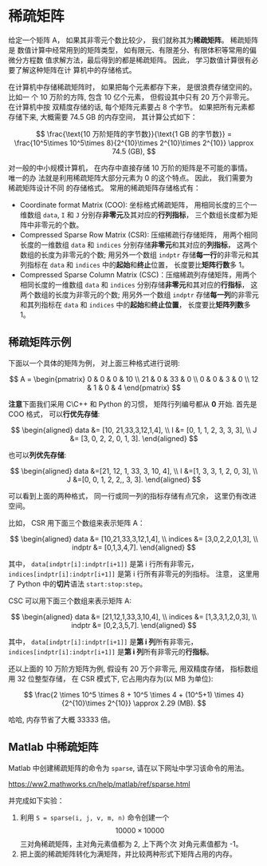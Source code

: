 # 稀疏矩阵

给定一个矩阵 A， 如果其非零元个数比较少， 我们就称其为**稀疏矩阵**。 稀疏矩阵是
数值计算中经常用到的矩阵类型， 如有限元、有限差分、有限体积等常用的偏微分方程数
值求解方法，最后得到的都是稀疏矩阵。 因此， 学习数值计算很有必要了解这种矩阵在计
算机中的存储格式。

在计算机中存储稀疏矩阵时， 如果把每个元素都存下来， 是很浪费存储空间的。 比如一
个 10 万阶的方阵, 包含 10 亿个元素， 但假设其中只有 20 万个非零元。 在计算机中按
双精度存储的话, 每个矩阵元素要占 8 个字节。 如果把所有元素都存储下来, 大概需要
74.5 GB 的内存空间， 其计算公式如下：

$$ 
\frac{\text{10 万阶矩阵的字节数}}{\text{1 GB 的字节数}} = \frac{10^5\times 10^5\times 8}{2^{10}\times 2^{10}\times 2^{10}} \approx 74.5 (GB),
$$

对一般的中小规模计算机， 在内存中直接存储 10 万阶的矩阵是不可能的事情。 唯一的办
法就是利用稀疏矩阵大部分元素为 0 的这个特点。 因此， 我们需要为稀疏矩阵设计不同
的存储格式。 常用的稀疏矩阵存储格式有：

* Coordinate format Matrix \(COO\): 坐标格式稀疏矩阵， 用相同长度的三个一维数组 
  `data`, `I` 和 `J` 分别存**非零元**及其对应的**行列指标**， 三个数组长度都为矩阵中非零元的个数。
* Compressed Sparse Row Matrix \(CSR\): 压缩稀疏行存储矩阵， 用两个相同长度的一维数组 `data` 和 `indices` 分别存储**非零元**和其对应的**列指标**， 这两个数组的长度为非零元的个数; 用另外一个数组 `indptr` 存储**每一行**的非零元和其列指标在 `data` 和 `indices` 中的**起始**和**终止**位置， 长度要比**矩阵行数**多 1。
* Compressed Sparse Column Matrix \(CSC\)：压缩稀疏列存储矩阵，用两个相同长度的一维数组 `data` 和 `indices` 分别存储**非零元**和其对应的**行指标**， 这两个数组的长度为非零元的个数; 用另外一个数组 `indptr` 存储**每一列**的非零元和其列指标在 `data` 和 `indices` 中的**起始**和**终止位置**， 长度要比**矩阵列数**多 1。

## 稀疏矩阵示例

下面以一个具体的矩阵为例， 对上面三种格式进行说明:

$$
A = \begin{pmatrix} 
 0 & 0 & 0 & 10 \\
 21 & 0 & 33 & 0 \\ 
 0 & 0 & 3 & 0 \\ 
 12 & 1 & 0 & 4 
 \end{pmatrix}
$$

**注意**下面我们采用 C\C++ 和 Python 的习惯， 矩阵行列编号都从 **0** 开始. 首先是 COO 格式， 可以**行优先存储**:

$$
\begin{aligned} 
data &= [10, 21,33,3,12,1,4], \\
I &= [0, 1, 1, 2, 3, 3, 3], \\
J &= [3, 0, 2, 2, 0, 1, 3]. 
\end{aligned}
$$

也可以**列优先存储**:

$$
\begin{aligned}
data &=[21, 12, 1, 33, 3, 10, 4], \\
I &=[1, 3, 3, 1, 2, 0, 3], \\
J &=[0, 0, 1, 2, 2,, 3, 3]. 
\end{aligned}
$$

可以看到上面的两种格式， 同一行或同一列的指标存储有点冗余， 这里仍有改进空间。

比如， CSR 用下面三个数组来表示矩阵 A：

$$
\begin{aligned} 
data &= [10,21,33,3,12,1,4], \\
indices &= [3,0,2,2,0,1,3], \\ 
indptr &= [0,1,3,4,7].
\end{aligned}
$$

其中， `data[indptr[i]:indptr[i+1]]` 是第 i 行所有非零元，
`indices[indptr[i]:indptr[i+1]]` 是第 i 行所有非零元的列指标。 注意， 这里用了
Python 中的**切片**语法 `start:stop:step`。 

CSC 可以用下面三个数组来表示矩阵 A:

$$
\begin{aligned} 
data &= [21,12,1,33,3,10,4], \\
indices &= [1,3,3,1,2,0,3], \\
indptr &= [0,2,3,5,7]. 
\end{aligned}
$$

其中， `data[indptr[i]:indptr[i+1]]` 是**第 i 列**所有非零元，
`indices[indptr[i]:indptr[i+1]]` 是**第 i 列**所有非零元的**行指标**。 

还以上面的 10 万阶方矩阵为例, 假设有 20 万个非零元, 用双精度存储， 指标数组用 32
位整型存储， 在 CSR 模式下, 它占用内存为\(以 MB 为单位\):

$$
\frac{2 \times 10^5 \times 8 + 10^5 \times 4 + (10^5+1) \times 4}{2^{10}\times 2^{10}} \approx 2.29 (MB).
$$

哈哈, 内存节省了大概 33333 倍。


## Matlab 中稀疏矩阵

Matlab 中创建稀疏矩阵的命令为 `sparse`, 请在以下网址中学习该命令的用法。

https://ww2.mathworks.cn/help/matlab/ref/sparse.html

并完成如下实验：
1. 利用 `S = sparse(i, j, v, m, n)` 命令创建一个 $$ 10000 \times 10000 $$  三对角稀疏矩阵，主对角元素值都为 2, 上下两个次
   对角元素值都为 -1。
1. 把上面的稀疏矩阵转化为满矩阵，并比较两种形式下矩阵占用的内存。


<div id="container"></div>
<link rel="stylesheet" href="https://cdn.jsdelivr.net/gh/theme-next/theme-next-gitment@1/default.css"/>
<script src="https://cdn.jsdelivr.net/gh/theme-next/theme-next-gitment@1/gitment.browser.js"></script>

<script>
var gitment = new Gitment({
  id: 'window.location.pathname', // 可选。默认为 location.href
  owner: 'weihuayi',
  repo: 'weihuayi.github.io',
  oauth: {
    client_id: '7dd9c9fc3ac45352b55b',
    client_secret: '4e6f74b82a7ac18671c7e9e0d17a1ceb9359a5ad',
  },
})

gitment.render('container')
</script>
